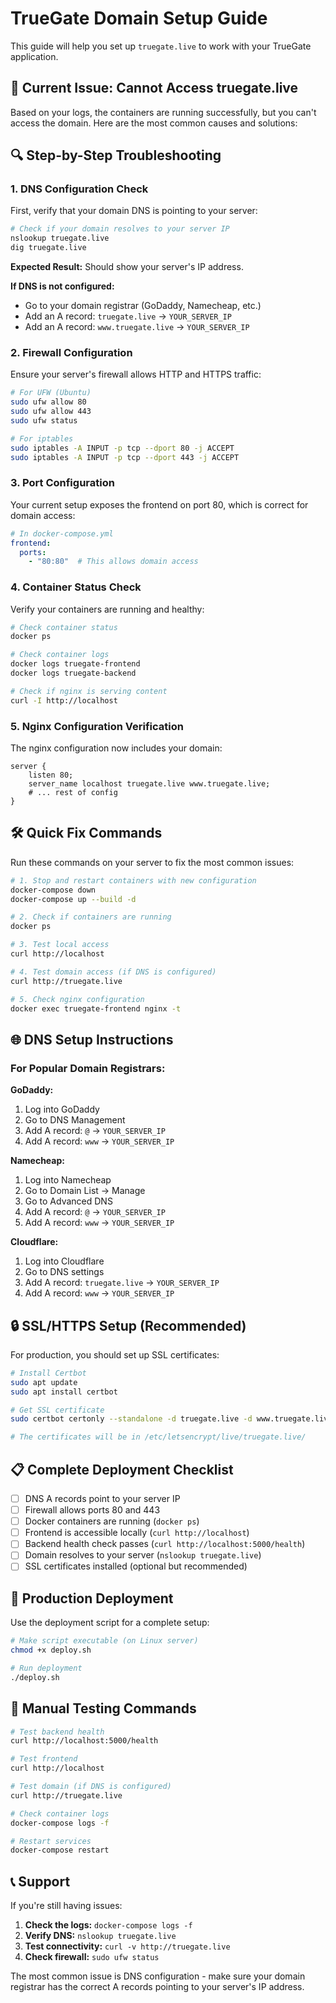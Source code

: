 # TrueGate Domain Setup Guide

This guide will help you set up `truegate.live` to work with your TrueGate application.

## 🚨 Current Issue: Cannot Access truegate.live

Based on your logs, the containers are running successfully, but you can't access the domain. Here are the most common causes and solutions:

## 🔍 Step-by-Step Troubleshooting

### 1. **DNS Configuration Check**

First, verify that your domain DNS is pointing to your server:

```bash
# Check if your domain resolves to your server IP
nslookup truegate.live
dig truegate.live
```

**Expected Result:** Should show your server's IP address.

**If DNS is not configured:**
- Go to your domain registrar (GoDaddy, Namecheap, etc.)
- Add an A record: `truegate.live` → `YOUR_SERVER_IP`
- Add an A record: `www.truegate.live` → `YOUR_SERVER_IP`

### 2. **Firewall Configuration**

Ensure your server's firewall allows HTTP and HTTPS traffic:

```bash
# For UFW (Ubuntu)
sudo ufw allow 80
sudo ufw allow 443
sudo ufw status

# For iptables
sudo iptables -A INPUT -p tcp --dport 80 -j ACCEPT
sudo iptables -A INPUT -p tcp --dport 443 -j ACCEPT
```

### 3. **Port Configuration**

Your current setup exposes the frontend on port 80, which is correct for domain access:

```yaml
# In docker-compose.yml
frontend:
  ports:
    - "80:80"  # This allows domain access
```

### 4. **Container Status Check**

Verify your containers are running and healthy:

```bash
# Check container status
docker ps

# Check container logs
docker logs truegate-frontend
docker logs truegate-backend

# Check if nginx is serving content
curl -I http://localhost
```

### 5. **Nginx Configuration Verification**

The nginx configuration now includes your domain:

```nginx
server {
    listen 80;
    server_name localhost truegate.live www.truegate.live;
    # ... rest of config
}
```

## 🛠️ Quick Fix Commands

Run these commands on your server to fix the most common issues:

```bash
# 1. Stop and restart containers with new configuration
docker-compose down
docker-compose up --build -d

# 2. Check if containers are running
docker ps

# 3. Test local access
curl http://localhost

# 4. Test domain access (if DNS is configured)
curl http://truegate.live

# 5. Check nginx configuration
docker exec truegate-frontend nginx -t
```

## 🌐 DNS Setup Instructions

### For Popular Domain Registrars:

**GoDaddy:**
1. Log into GoDaddy
2. Go to DNS Management
3. Add A record: `@` → `YOUR_SERVER_IP`
4. Add A record: `www` → `YOUR_SERVER_IP`

**Namecheap:**
1. Log into Namecheap
2. Go to Domain List → Manage
3. Go to Advanced DNS
4. Add A record: `@` → `YOUR_SERVER_IP`
5. Add A record: `www` → `YOUR_SERVER_IP`

**Cloudflare:**
1. Log into Cloudflare
2. Go to DNS settings
3. Add A record: `truegate.live` → `YOUR_SERVER_IP`
4. Add A record: `www` → `YOUR_SERVER_IP`

## 🔒 SSL/HTTPS Setup (Recommended)

For production, you should set up SSL certificates:

```bash
# Install Certbot
sudo apt update
sudo apt install certbot

# Get SSL certificate
sudo certbot certonly --standalone -d truegate.live -d www.truegate.live

# The certificates will be in /etc/letsencrypt/live/truegate.live/
```

## 📋 Complete Deployment Checklist

- [ ] DNS A records point to your server IP
- [ ] Firewall allows ports 80 and 443
- [ ] Docker containers are running (`docker ps`)
- [ ] Frontend is accessible locally (`curl http://localhost`)
- [ ] Backend health check passes (`curl http://localhost:5000/health`)
- [ ] Domain resolves to your server (`nslookup truegate.live`)
- [ ] SSL certificates installed (optional but recommended)

## 🚀 Production Deployment

Use the deployment script for a complete setup:

```bash
# Make script executable (on Linux server)
chmod +x deploy.sh

# Run deployment
./deploy.sh
```

## 🔧 Manual Testing Commands

```bash
# Test backend health
curl http://localhost:5000/health

# Test frontend
curl http://localhost

# Test domain (if DNS is configured)
curl http://truegate.live

# Check container logs
docker-compose logs -f

# Restart services
docker-compose restart
```

## 📞 Support

If you're still having issues:

1. **Check the logs:** `docker-compose logs -f`
2. **Verify DNS:** `nslookup truegate.live`
3. **Test connectivity:** `curl -v http://truegate.live`
4. **Check firewall:** `sudo ufw status`

The most common issue is DNS configuration - make sure your domain registrar has the correct A records pointing to your server's IP address. 